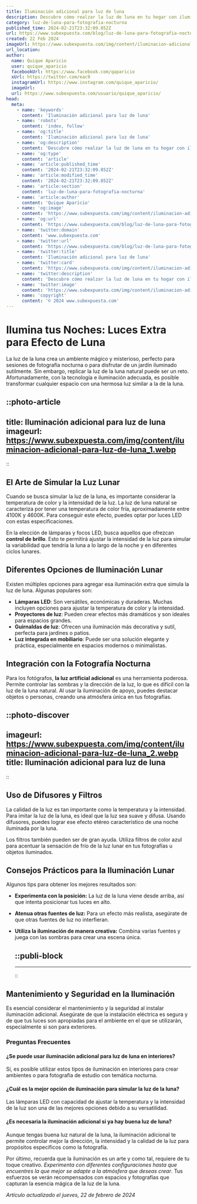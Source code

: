 ```yaml
---
title: Iluminación adicional para luz de luna
description: Descubre cómo realzar la luz de luna en tu hogar con iluminación adicional. Soluciones sutiles para un ambiente mágico y sereno.
category: luz-de-luna-para-fotografia-nocturna
published_time: 2024-02-21T23:32:09.852Z
url: https://www.subexpuesta.com/blog/luz-de-luna-para-fotografia-nocturna/iluminacion-adicional-para-luz-de-luna
created: 22 Feb 2024
imageUrl: https://www.subexpuesta.com/img/content/iluminacion-adicional-para-luz-de-luna_1.webp
url_location:
author:
  name: Quique Aparicio
  user: quique_aparicio
  facebookUrl: https://www.facebook.com/qaparicio
  xUrl: https://twitter.com/eac9
  instagramUrl: https://www.instagram.com/quique_aparicio/
  imageUrl: 
  url: https://www.subexpuesta.com/usuario/quique_aparicio/
head:
  meta:
    - name: 'keywords'
      content: 'Iluminación adicional para luz de luna'
    - name: 'robots'
      content: 'index, follow'
    - name: 'og:title'
      content: 'Iluminación adicional para luz de luna'
    - name: 'og:description'
      content: 'Descubre cómo realzar la luz de luna en tu hogar con iluminación adicional. Soluciones sutiles para un ambiente mágico y sereno.'
    - name: 'og:type'
      content: 'article'
    - name: 'article:published_time'
      content: '2024-02-21T23:32:09.852Z'
    - name: 'article:modified_time'
      content: '2024-02-21T23:32:09.852Z'
    - name: 'article:section'
      content: 'luz-de-luna-para-fotografia-nocturna'
    - name: 'article:author'
      content: 'Quique Aparicio'
    - name: 'og:image'
      content: 'https://www.subexpuesta.com/img/content/iluminacion-adicional-para-luz-de-luna_1.webp'
    - name: 'og:url'
      content: 'https://www.subexpuesta.com/blog/luz-de-luna-para-fotografia-nocturna/iluminacion-adicional-para-luz-de-luna'
    - name: 'twitter:domain'
      content: 'www.subexpuesta.com'
    - name: 'twitter:url'
      content: 'https://www.subexpuesta.com/blog/luz-de-luna-para-fotografia-nocturna/iluminacion-adicional-para-luz-de-luna'
    - name: 'twitter:title'
      content: 'Iluminación adicional para luz de luna'
    - name: 'twitter:card'
      content: 'https://www.subexpuesta.com/img/content/iluminacion-adicional-para-luz-de-luna_1.webp'
    - name: 'twitter:description'
      content: 'Descubre cómo realzar la luz de luna en tu hogar con iluminación adicional. Soluciones sutiles para un ambiente mágico y sereno.'
    - name: 'twitter:image'
      content: 'https://www.subexpuesta.com/img/content/iluminacion-adicional-para-luz-de-luna_1.webp'
    - name: 'copyright'
      content: '© 2024 www.subexpuesta.com'
---
```

# Ilumina tus Noches: Luces Extra para Efecto de Luna

La luz de la luna crea un ambiente mágico y misterioso, perfecto para sesiones de fotografía nocturna o para disfrutar de un jardín iluminado sutilmente. Sin embargo, replicar la luz de la luna natural puede ser un reto. Afortunadamente, con la tecnología e iluminación adecuada, es posible transformar cualquier espacio con una hermosa luz similar a la de la luna.


::photo-article
---
title: Iluminación adicional para luz de luna
imageurl: https://www.subexpuesta.com/img/content/iluminacion-adicional-para-luz-de-luna_1.webp
---
::


## El Arte de Simular la Luz Lunar

Cuando se busca simular la luz de la luna, es importante considerar la temperatura de color y la intensidad de la luz. La luz de luna natural se caracteriza por tener una temperatura de color fría, aproximadamente entre 4100K y 4600K. Para conseguir este efecto, puedes optar por luces LED con estas especificaciones.

En la elección de lámparas y focos LED, busca aquellos que ofrezcan **control de brillo**. Esto te permitirá ajustar la intensidad de la luz para simular la variabilidad que tendría la luna a lo largo de la noche y en diferentes ciclos lunares.

## Diferentes Opciones de Iluminación Lunar

Existen múltiples opciones para agregar esa iluminación extra que simula la luz de luna. Algunas populares son:

- **Lámparas LED**: Son versátiles, económicas y duraderas. Muchas incluyen opciones para ajustar la temperatura de color y la intensidad.
- **Proyectores de luz**: Pueden crear efectos más dramáticos y son ideales para espacios grandes.
- **Guirnaldas de luz**: Ofrecen una iluminación más decorativa y sutil, perfecta para jardines o patios.
- **Luz integrada en mobiliario**: Puede ser una solución elegante y práctica, especialmente en espacios modernos o minimalistas.

## Integración con la Fotografía Nocturna

Para los fotógrafos, **la luz artificial adicional** es una herramienta poderosa. Permite controlar las sombras y la dirección de la luz, lo que es difícil con la luz de la luna natural. Al usar la iluminación de apoyo, puedes destacar objetos o personas, creando una atmósfera única en tus fotografías.


::photo-discover
---
imageurl: https://www.subexpuesta.com/img/content/iluminacion-adicional-para-luz-de-luna_2.webp
title: Iluminación adicional para luz de luna
---
::


## Uso de Difusores y Filtros

La calidad de la luz es tan importante como la temperatura y la intensidad. Para imitar la luz de la luna, es ideal que la luz sea suave y difusa. Usando difusores, puedes lograr ese efecto etéreo característico de una noche iluminada por la luna.

Los filtros también pueden ser de gran ayuda. Utiliza filtros de color azul para acentuar la sensación de frío de la luz lunar en tus fotografías u objetos iluminados.

## Consejos Prácticos para la Iluminación Lunar 

Algunos tips para obtener los mejores resultados son:

- **Experimenta con la posición:** La luz de la luna viene desde arriba, así que intenta posicionar tus luces en alto.
- **Atenua otras fuentes de luz:** Para un efecto más realista, asegúrate de que otras fuentes de luz no interfieran.
- **Utiliza la iluminación de manera creativa:** Combina varias fuentes y juega con las sombras para crear una escena única.


  ::publi-block
  ---
  ---
  ::
  
  
## Mantenimiento y Seguridad en la Iluminación

Es esencial considerar el mantenimiento y la seguridad al instalar iluminación adicional. Asegúrate de que la instalación eléctrica es segura y de que tus luces son apropiadas para el ambiente en el que se utilizarán, especialmente si son para exteriores.

### Preguntas Frecuentes

#### ¿Se puede usar iluminación adicional para luz de luna en interiores?
Sí, es posible utilizar estos tipos de iluminación en interiores para crear ambientes o para fotografía de estudio con temática nocturna.

#### ¿Cuál es la mejor opción de iluminación para simular la luz de la luna?
Las lámparas LED con capacidad de ajustar la temperatura y la intensidad de la luz son una de las mejores opciones debido a su versatilidad.

#### ¿Es necesaria la iluminación adicional si ya hay buena luz de luna?
Aunque tengas buena luz natural de la luna, la iluminación adicional te permite controlar mejor la dirección, la intensidad y la calidad de la luz para propósitos específicos como la fotografía.

Por último, recuerda que la iluminación es un arte y como tal, requiere de tu toque creativo. *Experimenta con diferentes configuraciones hasta que encuentres la que mejor se adapte a la atmósfera que deseas crear*. Tus esfuerzos se verán recompensados con espacios y fotografías que capturan la esencia mágica de la luz de la luna.

_Artículo actualizado el jueves, 22 de febrero de 2024_